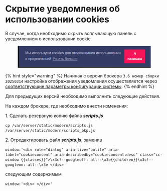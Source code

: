 # Скрытие уведомления об использовании cookies

В случае, когда необходимо скрыть всплывающую панель с уведомлением о использовании cookie

<figure><img src="../../../.gitbook/assets/image (42).png" alt=""><figcaption></figcaption></figure>

{% hint style="warning" %}
Начиная с версии брокера `3.6 номер сборки 20250314` настройка отображения уведомления осуществляется через [соответствующие параметры конфигурации системы](../../hostvm-vdi-admin-guide/configuration.md#cookies).
{% endhint %}

Для предыдущих версий необходимо выполнить следующие действия.

На каждом брокере, где необходимо внести изменения:

1\. Сделать резервную копию файла _**scripts.js**_

```
cp /var/server/static/modern/scripts.js /var/server/static/modern/scripts_bkp.js
```

2\. Отредактировать файл _**scripts.js**_, заменив

```
window:'<div role="dialog" aria-live="polite" aria-label="cookieconsent" aria-describedby="cookieconsent:desc" class="cc-window {{classes}}">\x3c!--googleoff: all--\x3e{{children}}\x3c!--googleon: all--\x3e </div> '
```

следующим содержимым

```
window:'<div> </div>'
```
